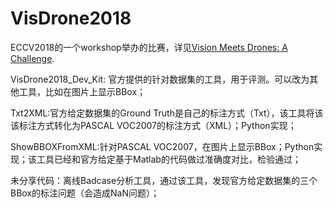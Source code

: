 # VisDrone2018

ECCV2018的一个workshop举办的比赛，详见[Vision Meets Drones: A Challenge](http://www.aiskyeye.com/).

VisDrone2018_Dev_Kit: 官方提供的针对数据集的工具，用于评测。可以改为其他工具，比如在图片上显示BBox；

Txt2XML:官方给定数据集的Ground Truth是自己的标注方式（Txt），该工具将该该标注方式转化为PASCAL VOC2007的标注方式（XML）；Python实现；

ShowBBOXFromXML:针对PASCAL VOC2007，在图片上显示BBox；Python实现；该工具已经和官方给定基于Matlab的代码做过准确度对比，检验通过；

未分享代码：离线Badcase分析工具，通过该工具，发现官方给定数据集的三个BBox的标注问题（会造成NaN问题）；